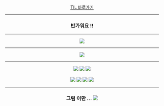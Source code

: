 <div align="center"><a href="https://github.com/mhd329/TIL" target="_blank">TIL 바로가기</a></div>

---

<div align="center">
    <h3>
    반가워요 !!
    </h3>
</div>

---

<div align="center"><a href="https://solved.ac/mhd329" target="_blank"><img src="http://mazassumnida.wtf/api/generate_badge?boj=mhd329"></a></div>

---

<div align="center"><a href="https://youtu.be/nvxRlEhLA3E" target="_blank"><img src="http://img.youtube.com/vi/nvxRlEhLA3E/0.jpg"></a></div>

---

<div align="center">
    <img src="https://img.shields.io/badge/Python-3776AB?style=for-the-badge&logo=Python&logoColor=white">
    <img src="https://img.shields.io/badge/JavaScript-F7DF1E?style=for-the-badge&logo=JavaScript&logoColor=white">
    <img src="https://img.shields.io/badge/Django-092E20?style=for-the-badge&logo=Django&logoColor=white">
    <br>
    <br>
    <img src="https://img.shields.io/badge/SQLite-003B57?style=for-the-badge&logo=SQLite&logoColor=white">
    <img src="https://img.shields.io/badge/HTML5-E34F26?style=for-the-badge&logo=HTML5&logoColor=white">
    <img src="https://img.shields.io/badge/CSS3-1572B6?style=for-the-badge&logo=CSS3&logoColor=white">
    <img src="https://img.shields.io/badge/Bootstrap-7952B3?style=for-the-badge&logo=Bootstrap&logoColor=white">
</div>

---

<div align="center">
    <h3>
    그럼 이만 ... <img src="https://img.shields.io/badge/Adidas-000000?style=for-the-badge&logo=Adidas&logoColor=white">
    </h3>
</div>
